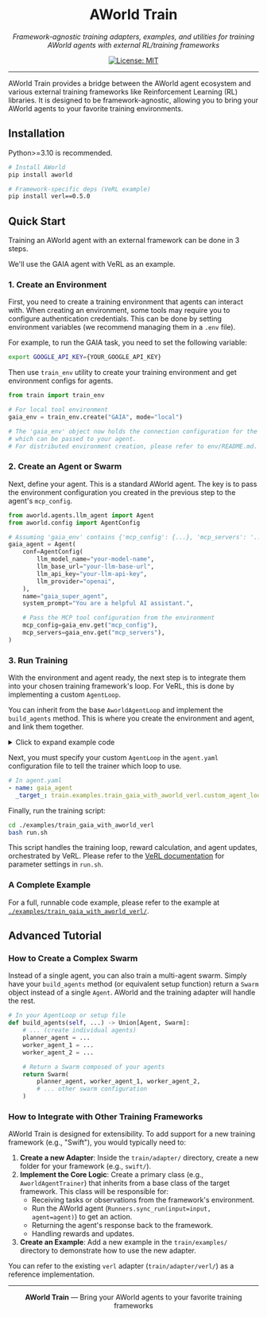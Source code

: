 <div align="center">

# AWorld Train

*Framework-agnostic training adapters, examples, and utilities for training AWorld agents with external RL/training frameworks*

[![License: MIT][license-image]][license-url]

</div>

---

AWorld Train provides a bridge between the AWorld agent ecosystem and various external training frameworks like Reinforcement Learning (RL) libraries. It is designed to be framework-agnostic, allowing you to bring your AWorld agents to your favorite training environments.

## Installation

Python>=3.10 is recommended.

```bash
# Install AWorld
pip install aworld

# Framework-specific deps (VeRL example)
pip install verl==0.5.0
```

## Quick Start

Training an AWorld agent with an external framework can be done in 3 steps.

We'll use the GAIA agent with VeRL as an example.


### 1. Create an Environment
First, you need to create a training environment that agents can interact with. 
When creating an environment, some tools may require you to configure authentication credentials. This can be done by setting environment variables (we recommend managing them in a `.env` file).

For example, to run the GAIA task, you need to set the following variable:
```bash
export GOOGLE_API_KEY={YOUR_GOOGLE_API_KEY}
```

Then use `train_env` utility to create your training environment and get environment configs for agents.
```python
from train import train_env

# For local tool environment
gaia_env = train_env.create("GAIA", mode="local")

# The 'gaia_env' object now holds the connection configuration for the MCP server,
# which can be passed to your agent.
# For distributed environment creation, please refer to env/README.md.
```

### 2. Create an Agent or Swarm
Next, define your agent. This is a standard AWorld agent. The key is to pass the environment configuration you created in the previous step to the agent's `mcp_config`.

```python
from aworld.agents.llm_agent import Agent
from aworld.config import AgentConfig

# Assuming 'gaia_env' contains {'mcp_config': {...}, 'mcp_servers': '...'}
gaia_agent = Agent(
    conf=AgentConfig(
        llm_model_name="your-model-name",
        llm_base_url="your-llm-base-url",
        llm_api_key="your-llm-api-key",
        llm_provider="openai",
    ),
    name="gaia_super_agent",
    system_prompt="You are a helpful AI assistant.",

    # Pass the MCP tool configuration from the environment
    mcp_config=gaia_env.get("mcp_config"),
    mcp_servers=gaia_env.get("mcp_servers"),
)
```

### 3. Run Training
With the environment and agent ready, the next step is to integrate them into your chosen training framework's loop. For VeRL, this is done by implementing a custom `AgentLoop`.

You can inherit from the base `AworldAgentLoop` and implement the `build_agents` method. This is where you create the environment and agent, and link them together.

<details>
<summary>Click to expand example code</summary>

```python
# In your custom_agent_loop.py
class GaiaAgentLoop(AworldAgentLoop):
  def build_agents(self, ...):
      # Create the environment
      train_env = TranEnv()
      gaia_env = train_env.create_env(name="GAIA", mode="local")

      # Create and return the agent, passing in the env config
      return Agent(
          ...,
          mcp_config=gaia_env.get("mcp_config"),
          mcp_servers=gaia_env.get("mcp_servers"),
      )
```

</details>

Next, you must specify your custom `AgentLoop` in the `agent.yaml` configuration file to tell the trainer which loop to use.

```yaml
# In agent.yaml
- name: gaia_agent
  _target_: train.examples.train_gaia_with_aworld_verl.custom_agent_loop.GaiaAgentLoop
```

Finally, run the training script:
```bash
cd ./examples/train_gaia_with_aworld_verl
bash run.sh
```
This script handles the training loop, reward calculation, and agent updates, orchestrated by VeRL.
Please refer to the [VeRL documentation](https://verl.readthedocs.io/en/latest/examples/config.html) for parameter settings in `run.sh`.

### A Complete Example

For a full, runnable code example, please refer to the example at [`./examples/train_gaia_with_aworld_verl/`](./examples/train_gaia_with_aworld_verl/).

## Advanced Tutorial

### How to Create a Complex Swarm
Instead of a single agent, you can also train a multi-agent swarm. Simply have your `build_agents` method (or equivalent setup function) return a `Swarm` object instead of a single `Agent`. AWorld and the training adapter will handle the rest.

```python
# In your AgentLoop or setup file
def build_agents(self, ...) -> Union[Agent, Swarm]:
    # ... (create individual agents)
    planner_agent = ...
    worker_agent_1 = ...
    worker_agent_2 = ...

    # Return a Swarm composed of your agents
    return Swarm(
        planner_agent, worker_agent_1, worker_agent_2,
        # ... other swarm configuration
    )
```

### How to Integrate with Other Training Frameworks
AWorld Train is designed for extensibility. To add support for a new training framework (e.g., "Swift"), you would typically need to:

1.  **Create a new Adapter**: Inside the `train/adapter/` directory, create a new folder for your framework (e.g., `swift/`).
2.  **Implement the Core Logic**: Create a primary class (e.g., `AworldAgentTrainer`) that inherits from a base class of the target framework. This class will be responsible for:
    *   Receiving tasks or observations from the framework's environment.
    *   Run the AWorld agent (`Runners.sync_run(input=input, agent=agent)`) to get an action.
    *   Returning the agent's response back to the framework.
    *   Handling rewards and updates.
3.  **Create an Example**: Add a new example in the `train/examples/` directory to demonstrate how to use the new adapter.

You can refer to the existing `verl` adapter (`train/adapter/verl/`) as a reference implementation.

---

<div align="center">

**AWorld Train** — Bring your AWorld agents to your favorite training frameworks

[license-image]: https://img.shields.io/badge/License-MIT-yellow.svg
[license-url]: https://opensource.org/licenses/MIT

</div>
